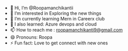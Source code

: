 - 👋 Hi, I’m @Roopamanchikantii
- 👀 I’m interested in Exploring the new things
- 🌱 I’m currently learning Mern in Careerx club
- 💞️ I also learned: Azure devops and cloud
- 📫 How to reach me : roopamanchikanti9@gmail.com
- 😄 Pronouns: Roopa
- ⚡ Fun fact: Love to get connect with new ones

<!---
Roopamanchikantii/Roopamanchikantii is a ✨ special ✨ repository because its `README.md` (this file) appears on your GitHub profile.
You can click the Preview link to take a look at your changes.
--->
